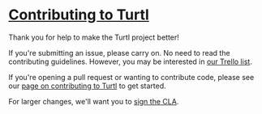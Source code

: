 # [Contributing to Turtl](https://turtlapp.com/contributing/)

Thank you for help to make the Turtl project better!

If you're submitting an issue, please carry on. No need to read the contributing
guidelines. However, you may be interested in [our Trello list](https://trello.com/b/yIQGkHia/turtl-product-dev).

If you're opening a pull request or wanting to contribute code, please see our
[page on contributing to Turtl](https://turtlapp.com/contributing/) to get started.

For larger changes, we'll want you to [sign the CLA](https://turtlapp.com/contributing/#sign-the-contributor-license-agreement).

